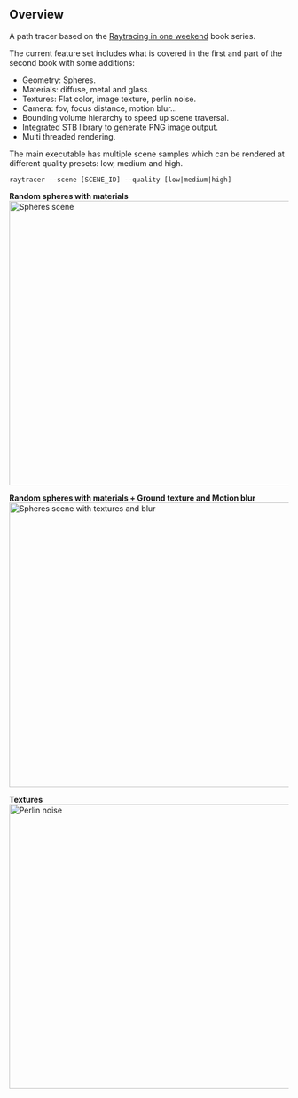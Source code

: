 ## Overview

A path tracer based on the [Raytracing in one weekend](https://raytracing.github.io/) book series.

The current feature set includes what is covered in the first and part of the second book with some additions:

- Geometry: Spheres.
- Materials: diffuse, metal and glass.
- Textures: Flat color, image texture, perlin noise.
- Camera: fov, focus distance, motion blur...
- Bounding volume hierarchy to speed up scene traversal.
- Integrated STB library to generate PNG image output.
- Multi threaded rendering.

The main executable has multiple scene samples which can be rendered at different quality presets: low, medium and high.

```raytracer --scene [SCENE_ID] --quality [low|medium|high]```

**Random spheres with materials**
<br/>
<img title="Spheres scene" src="images/spheres-01.jpg" width="512">

**Random spheres with materials + Ground texture and Motion blur**
<br />
<img title="Spheres scene with textures and blur" src="images/spheres-02.jpg" width="512">

**Textures**
<br />
<img title="Perlin noise" src="images/textured-spheres.jpg" width="512">
